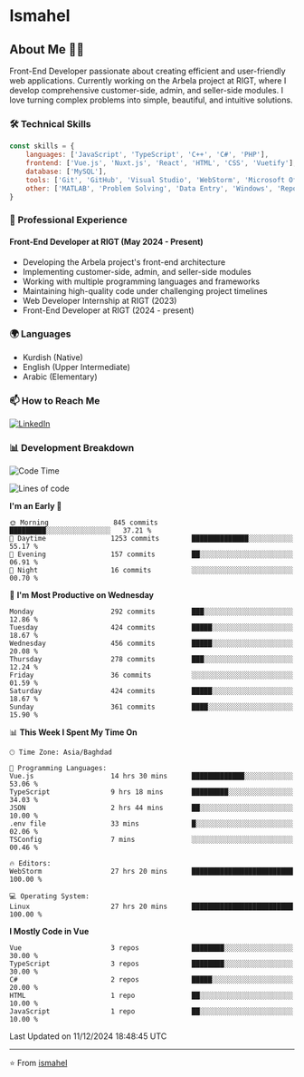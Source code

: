 # Ismahel

## About Me 👨‍💻
Front-End Developer passionate about creating efficient and user-friendly web applications. Currently working on the Arbela project at RIGT, where I develop comprehensive customer-side, admin, and seller-side modules. I love turning complex problems into simple, beautiful, and intuitive solutions.

### 🛠️ Technical Skills
```javascript
const skills = {
    languages: ['JavaScript', 'TypeScript', 'C++', 'C#', 'PHP'],
    frontend: ['Vue.js', 'Nuxt.js', 'React', 'HTML', 'CSS', 'Vuetify'],
    database: ['MySQL'],
    tools: ['Git', 'GitHub', 'Visual Studio', 'WebStorm', 'Microsoft Office'],
    other: ['MATLAB', 'Problem Solving', 'Data Entry', 'Windows', 'Reporting']
}
```

### 💼 Professional Experience
#### Front-End Developer at RIGT (May 2024 - Present)
- Developing the Arbela project's front-end architecture
- Implementing customer-side, admin, and seller-side modules
- Working with multiple programming languages and frameworks
- Maintaining high-quality code under challenging project timelines
- Web Developer Internship at RIGT (2023)
- Front-End Developer at RIGT (2024 - present)

### 🌍 Languages
- Kurdish (Native)
- English (Upper Intermediate)
- Arabic (Elementary)

### 📫 How to Reach Me
[![LinkedIn](https://img.shields.io/badge/LinkedIn-0077B5?style=for-the-badge&logo=linkedin&logoColor=white)](https://linkedin.com/in/ismahel-zero-1053b4228)

### 📊 Development Breakdown
<!--START_SECTION:waka-->
![Code Time](http://img.shields.io/badge/Code%20Time-528%20hrs%2043%20mins-blue)

![Lines of code](https://img.shields.io/badge/From%20Hello%20World%20I%27ve%20Written-4.4%20million%20lines%20of%20code-blue)

**I'm an Early 🐤** 

```text
🌞 Morning                845 commits         █████████░░░░░░░░░░░░░░░░   37.21 % 
🌆 Daytime                1253 commits        ██████████████░░░░░░░░░░░   55.17 % 
🌃 Evening                157 commits         ██░░░░░░░░░░░░░░░░░░░░░░░   06.91 % 
🌙 Night                  16 commits          ░░░░░░░░░░░░░░░░░░░░░░░░░   00.70 % 
```
📅 **I'm Most Productive on Wednesday** 

```text
Monday                   292 commits         ███░░░░░░░░░░░░░░░░░░░░░░   12.86 % 
Tuesday                  424 commits         █████░░░░░░░░░░░░░░░░░░░░   18.67 % 
Wednesday                456 commits         █████░░░░░░░░░░░░░░░░░░░░   20.08 % 
Thursday                 278 commits         ███░░░░░░░░░░░░░░░░░░░░░░   12.24 % 
Friday                   36 commits          ░░░░░░░░░░░░░░░░░░░░░░░░░   01.59 % 
Saturday                 424 commits         █████░░░░░░░░░░░░░░░░░░░░   18.67 % 
Sunday                   361 commits         ████░░░░░░░░░░░░░░░░░░░░░   15.90 % 
```


📊 **This Week I Spent My Time On** 

```text
🕑︎ Time Zone: Asia/Baghdad

💬 Programming Languages: 
Vue.js                   14 hrs 30 mins      █████████████░░░░░░░░░░░░   53.06 % 
TypeScript               9 hrs 18 mins       █████████░░░░░░░░░░░░░░░░   34.03 % 
JSON                     2 hrs 44 mins       ██░░░░░░░░░░░░░░░░░░░░░░░   10.00 % 
.env file                33 mins             █░░░░░░░░░░░░░░░░░░░░░░░░   02.06 % 
TSConfig                 7 mins              ░░░░░░░░░░░░░░░░░░░░░░░░░   00.46 % 

🔥 Editors: 
WebStorm                 27 hrs 20 mins      █████████████████████████   100.00 % 

💻 Operating System: 
Linux                    27 hrs 20 mins      █████████████████████████   100.00 % 
```

**I Mostly Code in Vue** 

```text
Vue                      3 repos             ████████░░░░░░░░░░░░░░░░░   30.00 % 
TypeScript               3 repos             ████████░░░░░░░░░░░░░░░░░   30.00 % 
C#                       2 repos             █████░░░░░░░░░░░░░░░░░░░░   20.00 % 
HTML                     1 repo              ██░░░░░░░░░░░░░░░░░░░░░░░   10.00 % 
JavaScript               1 repo              ██░░░░░░░░░░░░░░░░░░░░░░░   10.00 % 
```




 Last Updated on 11/12/2024 18:48:45 UTC
<!--END_SECTION:waka-->

---
⭐️ From [ismahel](https://github.com/ismahelZero)
